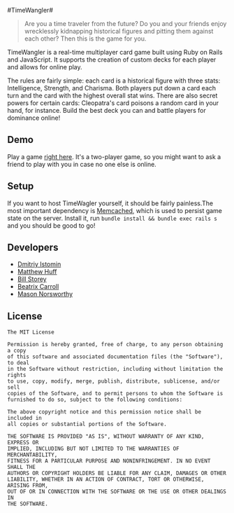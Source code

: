 #TimeWangler#

> Are you a time traveler from the future? Do you and your friends enjoy wrecklessly kidnapping historical figures and pitting them against each other? Then this is the game for you.

TimeWangler is a real-time multiplayer card game built using Ruby on Rails and JavaScript. It supports the creation of custom decks for each player and allows for online play.

The rules are fairly simple: each card is a historical figure with three stats: Intelligence, Strength, and Charisma. Both players put down a card each turn and the card with the highest overall stat wins. There are also secret powers for certain cards: Cleopatra's card poisons a random card in your hand, for instance. Build the best deck you can and battle players for dominance online!

## Demo ##
Play a game [right here](http://timewangler.herokuapp.com/). It's a two-player game, so you might want to ask a friend to play with you in case no one else is online.

## Setup ##
If you want to host TimeWagler yourself, it should be fairly painless.The most important dependency is [Memcached](http://memcached.org/), which is used to persist game state on the server. Install it, run ```bundle install && bundle exec rails s``` and you should be good to go!

## Developers ##
+ [Dmitriy Istomin](https://github.com/dm-istomin)
+ [Matthew Huff](https://github.com/matthewhuff89)
+ [Bill Storey](https://github.com/wcstorey)
+ [Beatrix Carroll](https://github.com/beatrixbetsycarroll)
+ [Mason Norsworthy](https://github.com/kaylorburdell)

## License ##
```
The MIT License

Permission is hereby granted, free of charge, to any person obtaining a copy
of this software and associated documentation files (the "Software"), to deal
in the Software without restriction, including without limitation the rights
to use, copy, modify, merge, publish, distribute, sublicense, and/or sell
copies of the Software, and to permit persons to whom the Software is
furnished to do so, subject to the following conditions:

The above copyright notice and this permission notice shall be included in
all copies or substantial portions of the Software.

THE SOFTWARE IS PROVIDED "AS IS", WITHOUT WARRANTY OF ANY KIND, EXPRESS OR
IMPLIED, INCLUDING BUT NOT LIMITED TO THE WARRANTIES OF MERCHANTABILITY,
FITNESS FOR A PARTICULAR PURPOSE AND NONINFRINGEMENT. IN NO EVENT SHALL THE
AUTHORS OR COPYRIGHT HOLDERS BE LIABLE FOR ANY CLAIM, DAMAGES OR OTHER
LIABILITY, WHETHER IN AN ACTION OF CONTRACT, TORT OR OTHERWISE, ARISING FROM,
OUT OF OR IN CONNECTION WITH THE SOFTWARE OR THE USE OR OTHER DEALINGS IN
THE SOFTWARE.
```
